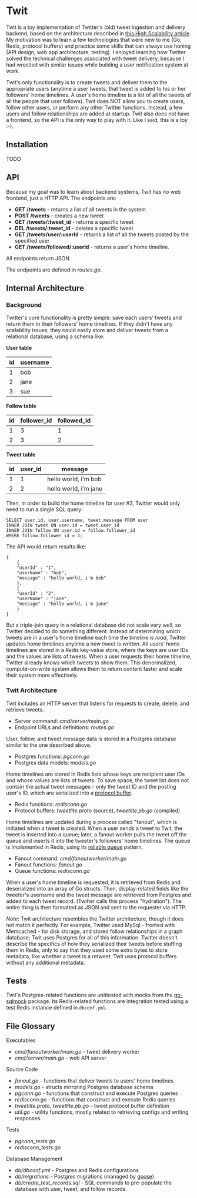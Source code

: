 # Twit

Twit is a toy implementation of Twitter's (old) tweet ingestion and delivery
backend, based on the architecture described in
[this High Scalability article](http://highscalability.com/blog/2013/7/8/the-architecture-twitter-uses-to-deal-with-150m-active-users.html).
My motivation was to learn a few technologies that were new to me
(Go, Redis, protocol buffers) and practice some skills that can
always use honing (API design, web app architecture, testing).
I enjoyed learning how Twitter solved
the technical challenges associated with tweet delivery, because I
had wrestled with similar issues while building a user notification
system at work.

Twit's only functionality is to create tweets and deliver them to
the appropriate users (anytime a user tweets, that tweet is added to his or her
followers' home timelines. A user's home timeline is a list of all the
tweets of all the people that user follows). Twit does NOT allow you
to create users, follow other users, or perform any other Twitter functions.
Instead, a few users and follow relationships are added at startup.
Twit also does not have a frontend, so the API is the only way to play with it.
Like I said, this is a toy :-).


## Installation

TODO

## API

Because my goal was to learn about backend systems, Twit has no web frontend,
just a HTTP API. The endpoints are:

   * **GET /tweets** - returns a list of all tweets in the system
   * **POST /tweets** - creates a new tweet
   * **GET /tweets/:tweet_id** - returns a specific tweet
   * **DEL /tweets/:tweet_id** - deletes a specific tweet
   * **GET /tweets/user/:userId** - returns a list of all the tweets
     posted by the specified user
   * **GET /tweets/followed/:userId** - returns a user's home timeline.

All endpoints return JSON.

The endpoints are defined in *routes.go*.

## Internal Architecture

### Background

Twitter's core functionality is pretty simple: save each users' tweets
and return them in their followers' home timelines. If they didn't have any
scalability issues, they could easily store and deliver tweets from
a relational database, using a schema like:

**User table**

| id | username |
|----|----------|
| 1 | bob |
| 2 | jane |
| 3 | sue |

**Follow table**

| id | follower_id | followed_id |
|----|-------------|-------------|
| 1 | 3 | 1 |
| 2 | 3 | 2 |


**Tweet table**

| id | user_id | message |
|----|---------|---------|
| 1 | 1 | hello world, i'm bob |
| 2 | 2 | hello world, i'm jane |

Then, in order to build the home timeline for user #3, Twitter would
only need to run a single SQL query:

```
SELECT user.id, user.username, tweet.message FROM user
INNER JOIN tweet ON user.id = tweet.user_id
INNER JOIN follow ON user.id = follow.follower_id
WHERE follow.follower_id = 3;
```

The API would return results like:

```
{
    {
	"userId" : "1",
	"userName" : "bob",
	"message" : "hello world, i'm bob"
    },
    {
	"userId" : "2",
	"userName" : "jane",
	"message" : "hello world, i'm jane"
    }
}
```

But a triple-join query in a relational database did not scale very well,
so Twitter decided to do something different. Instead of determining which
tweets are in a user's home timeline each time the timeline is *read*,
Twitter updates home timelines anytime a new tweet is *written*.
All users' home timelines are stored in a Redis key-value store, where the
keys are user IDs and the values are lists of tweets. When a user requests
their home timeline, Twitter already knows which tweets to show them.
This denormalized, compute-on-write system
allows them to return content faster and scale their system more effectively.

### Twit Architecture

Twit includes an HTTP server that listens for requests to create, delete, and retrieve tweets.

   * Server command: *cmd/server/main.go*
   * Endpoint URLs and definitions: *routes.go*

User, follow, and tweet message data is stored in a Postgres
database similar to the one described above.

   * Postgres functions: *pgconn.go*
   * Postgres data models: *models.go*

Home timelines are stored in
Redis lists whose keys are recipient user IDs and whose values are lists of tweets.
To save space, the tweet list does not contain the actual tweet messages - only the
tweet ID and the posting user's ID, which
are serialized into a [protocol buffer](https://developers.google.com/protocol-buffers/).

   * Redis functions: *redisconn.go*
   * Protocol buffers: *tweetlite.proto* (source), *tweetlite.pb.go* (compiled)

Home timelines are updated during a process called "fanout", which is
initiated when a tweet is created. When a user sends a tweet to Twit,
the tweet is inserted into a queue; later,
a fanout worker pulls the tweet off the queue and inserts it into the
tweeter's followers' home timelines. The queue is
implemented in Redis, using its
[reliable queue](http://redis.io/commands/rpoplpush) pattern.

   * Fanout command: *cmd/fanoutworker/main.go*
   * Fanout functions: *fanout.go*
   * Queue functions: *redisconn.go*

When a user's home timeline is requested, it is retrieved from Redis and
deserialized into an array of Go structs. Then, display-related fields like
the tweeter's username and the tweet message are retrieved from Postgres
and added to each tweet record.
(Twitter calls this process "hydration"). The entire thing is then
formatted as JSON and sent to the requester via HTTP.


*Note*: 
Twit architecture resembles the Twitter architecture, though it does not
match it perfectly. For example, Twitter used MySql - fronted with
Memcached - for disk storage, and stored follow relationships in a graph
database; Twit uses Postgres for all of this information. Twitter doesn't
describe the specifics of how they serialized their tweets before stuffing
them in Redis, only to say
that they used some extra bytes to store metadata, like whether a tweet is
a retweet. Twit uses protocol buffers without any additional metadata.

## Tests

Twit's Postgres-related functions are unittested with mocks from the
[go-sqlmock](https://github.com/DATA-DOG/go-sqlmock) package. Its Redis-related
functions are integration tested using a test Redis instance defined in `dbconf.yml`.

## File Glossary

Executables

   * *cmd/fanoutworker/main.go* - tweet delivery worker
   * *cmd/server/main.go* - web API server

Source Code

   * *fanout.go* - functions that deliver tweets to users' home timelines
   * *models.go* - structs mirroring Postgres database schema
   * *pgconn.go* - functions that construct and execute Postgres queries
   * *redisconn.go* - functions that construct and execute Redis queries
   * *tweetlite.proto*, *tweetlite.pb.go* - tweet protocol buffer definition
   * *util.go* - utility functions, mostly related to retrieving configs
     and writing responses.

Tests

   * *pgconn_tests.go*
   * *redisconn_tests.go*

Database Management

   * *db/dbconf.yml* - Postgres and Redis configurations
   * *db/migrations* - Postgres migrations (managed by [goose](http://bitbucket.org/liamstask/goose)).
   * *db/create_test_records.sql* - SQL commands to pre-populate the database with user,
     tweet, and follow records.
